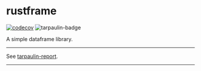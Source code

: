 # rustframe

[![codecov](https://codecov.io/gh/Magnus167/rustframe/graph/badge.svg?token=J7ULJEFTVI)](https://codecov.io/gh/Magnus167/rustframe) ![tarpaulin-badge](https://img.shields.io/endpoint?url=https://magnus167.github.io/rustframe/rustframe/tarpaulin-badge.json)

A simple dataframe library.

---

See [tarpaulin-report](tarpaulin-report.html).

---
